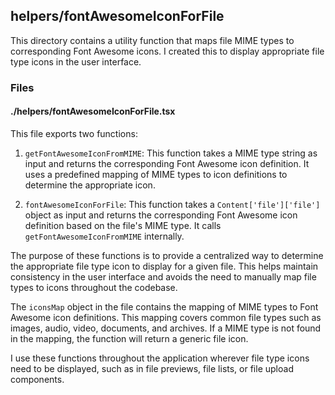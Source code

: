 ## helpers/fontAwesomeIconForFile

This directory contains a utility function that maps file MIME types to corresponding Font Awesome icons. I created this to display appropriate file type icons in the user interface.

### Files

#### ./helpers/fontAwesomeIconForFile.tsx

This file exports two functions:

1. `getFontAwesomeIconFromMIME`: This function takes a MIME type string as input and returns the corresponding Font Awesome icon definition. It uses a predefined mapping of MIME types to icon definitions to determine the appropriate icon.

2. `fontAwesomeIconForFile`: This function takes a `Content['file']['file']` object as input and returns the corresponding Font Awesome icon definition based on the file's MIME type. It calls `getFontAwesomeIconFromMIME` internally.

The purpose of these functions is to provide a centralized way to determine the appropriate file type icon to display for a given file. This helps maintain consistency in the user interface and avoids the need to manually map file types to icons throughout the codebase.

The `iconsMap` object in the file contains the mapping of MIME types to Font Awesome icon definitions. This mapping covers common file types such as images, audio, video, documents, and archives. If a MIME type is not found in the mapping, the function will return a generic file icon.

I use these functions throughout the application wherever file type icons need to be displayed, such as in file previews, file lists, or file upload components.